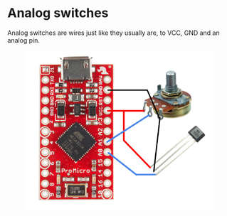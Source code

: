 # Analog switches

Analog switches are wires just like they usually are, to VCC, GND and an analog pin.&#x20;

<figure><img src="../../.gitbook/assets/image (8) (1) (1) (1).png" alt=""><figcaption></figcaption></figure>
